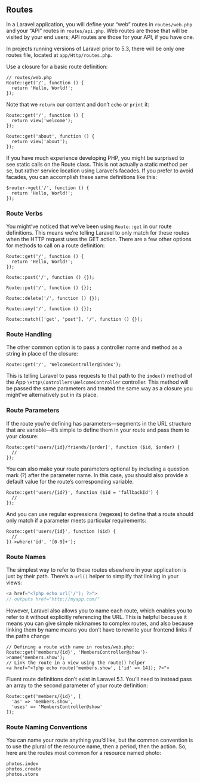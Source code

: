 ## Routes
In a Laravel application, you will define your “web” routes in `routes/web.php` and your
“API” routes in `routes/api.php`. Web routes are those that will be visited by your end
users; API routes are those for your API, if you have one.

In projects running versions of Laravel prior to 5.3, there will be
only one routes file, located at `app/Http/routes.php`.

Use a closure for a basic route definition:
```
// routes/web.php
Route::get('/', function () {
  return 'Hello, World!';
});
```
Note that we `return` our content and don’t `echo` or `print` it:
```
Route::get('/', function () {
  return view('welcome');
});

Route::get('about', function () {
  return view('about');
});
```
If you have much experience developing PHP, you might be surprised
to see static calls on the Route class. This is not actually a
static method per se, but rather service location using Laravel’s
facades.
If you prefer to avoid facades, you can accomplish these same definitions like this:
```
$router->get('/', function () {
  return 'Hello, World!';
});
```
### Route Verbs
You might’ve noticed that we’ve been using `Route::get` in our route definitions. This
means we’re telling Laravel to only match for these routes when the HTTP request
uses the GET action. There are a few other options for methods to call on a route
definition:
```
Route::get('/', function () {
  return 'Hello, World!';
});

Route::post('/', function () {});

Route::put('/', function () {});

Route::delete('/', function () {});

Route::any('/', function () {});

Route::match(['get', 'post'], '/', function () {});
```
### Route Handling
The other common option is to pass a controller name and method as a string in
place of the closure:
```
Route::get('/', 'WelcomeController@index');
```
This is telling Laravel to pass requests to that path to the `index()` method of the App
`\Http\Controllers\WelcomeController` controller. This method will be passed the
same parameters and treated the same way as a closure you might’ve alternatively put
in its place.
### Route Parameters
If the route you’re defining has parameters—segments in the URL structure that are
variable—it’s simple to define them in your route and pass them to your closure:
```
Route::get('users/{id}/friends/{order]', function ($id, $order) {
  //
});
```
You can also make your route parameters optional by including a question mark (?)
after the parameter name. In this case, you should also
provide a default value for the route’s corresponding variable.
```
Route::get('users/{id?}', function ($id = 'fallbackId') {
  //
});
```
And you can use regular expressions (regexes) to define that a route should only
match if a parameter meets particular requirements:
```
Route::get('users/{id}', function ($id) {
  //
})->where('id', '[0-9]+');
```
### Route Names
The simplest way to refer to these routes elsewhere in your application is just by their
path. There’s a `url()` helper to simplify that linking in your views:
```php
<a href="<?php echo url('/'); ?>">
// outputs href="http://myapp.com/"
```
However, Laravel also allows you to name each route, which enables you to refer to it
without explicitly referencing the URL. This is helpful because it means you can give
simple nicknames to complex routes, and also because linking them by name means
you don’t have to rewrite your frontend links if the paths change:
```
// Defining a route with name in routes/web.php:
Route::get('members/{id}', 'MembersController@show')->name('members.show');
// Link the route in a view using the route() helper
<a href="<?php echo route('members.show', ['id' => 14]); ?>">
```
Fluent route definitions don’t exist in Laravel 5.1. You’ll need to
instead pass an array to the second parameter of your route definition:
```
Route::get('members/{id}', [
  'as' => 'members.show',
  'uses' => 'MembersController@show'
]);
```
### Route Naming Conventions
You can name your route anything you’d like, but the common convention is to use
the plural of the resource name, then a period, then the action. So, here are the routes
most common for a resource named photo:
```
photos.index
photos.create
photos.store
```
